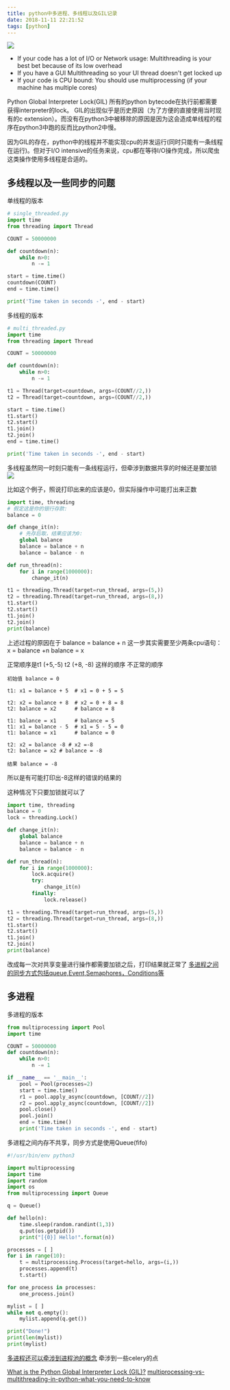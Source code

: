 ```yaml
---
title: python中多进程、多线程以及GIL记录
date: 2018-11-11 22:21:52
tags: [python]
---
```


![](https://www.haldir66.ga/static/imgs/1102533137-5.jpg)
- If your code has a lot of I/O or Network usage:
Multithreading is your best bet because of its low overhead
- If you have a GUI
Multithreading so your UI thread doesn't get locked up
- If your code is CPU bound:
You should use multiprocessing (if your machine has multiple cores)

<!--more-->


Python Global Interpreter Lock(GIL)
所有的python bytecode在执行前都需要获得interpreter的lock。
GIL的出现似乎是历史原因（为了方便的直接使用当时现有的c extension）。而没有在python3中被移除的原因是因为这会造成单线程的程序在python3中跑的反而比python2中慢。

因为GIL的存在，python中的线程并不能实现cpu的并发运行(同时只能有一条线程在运行)。但对于I/O intensive的任务来说，cpu都在等待I/O操作完成，所以爬虫这类操作使用多线程是合适的。

## 多线程以及一些同步的问题
单线程的版本
```python
# single_threaded.py
import time
from threading import Thread

COUNT = 50000000

def countdown(n):
    while n>0:
        n -= 1

start = time.time()
countdown(COUNT)
end = time.time()

print('Time taken in seconds -', end - start)
```

多线程的版本
```python
# multi_threaded.py
import time
from threading import Thread

COUNT = 50000000

def countdown(n):
    while n>0:
        n -= 1

t1 = Thread(target=countdown, args=(COUNT//2,))
t2 = Thread(target=countdown, args=(COUNT//2,))

start = time.time()
t1.start()
t2.start()
t1.join()
t2.join()
end = time.time()

print('Time taken in seconds -', end - start)
```
多线程虽然同一时刻只能有一条线程运行，但牵涉到数据共享的时候还是要加锁
![](https://haldir66.ga/static/imgs/lockExplanation.jpg)

比如这个例子，照说打印出来的应该是0，但实际操作中可能打出来正数
```python
import time, threading
# 假定这是你的银行存款:
balance = 0

def change_it(n):
    # 先存后取，结果应该为0:
    global balance
    balance = balance + n
    balance = balance - n

def run_thread(n):
    for i in range(1000000):
        change_it(n)

t1 = threading.Thread(target=run_thread, args=(5,))
t2 = threading.Thread(target=run_thread, args=(8,))
t1.start()
t2.start()
t1.join()
t2.join()
print(balance)
```
上述过程的原因在于
balance = balance + n
这一步其实需要至少两条cpu语句：
x = balance +n 
balance = x 

正常顺序是t1 (+5,-5) t2 (+8, -8) 这样的顺序
不正常的顺序
```
初始值 balance = 0

t1: x1 = balance + 5  # x1 = 0 + 5 = 5

t2: x2 = balance + 8  # x2 = 0 + 8 = 8
t2: balance = x2      # balance = 8

t1: balance = x1      # balance = 5
t1: x1 = balance - 5  # x1 = 5 - 5 = 0
t1: balance = x1      # balance = 0

t2: x2 = balance -8 # x2 =-8
t2: balance = x2 # balance = -8

结果 balance = -8
```
所以是有可能打印出-8这样的错误的结果的

这种情况下只要加锁就可以了
```python
import time, threading
balance = 0
lock = threading.Lock()

def change_it(n):
    global balance
    balance = balance + n
    balance = balance - n

def run_thread(n):
    for i in range(1000000):
        lock.acquire()
        try:
            change_it(n)
        finally:
            lock.release()

t1 = threading.Thread(target=run_thread, args=(5,))
t2 = threading.Thread(target=run_thread, args=(8,))
t1.start()
t2.start()
t1.join()
t2.join()
print(balance)
```
改成每一次对共享变量进行操作都需要加锁之后，打印结果就正常了
[多进程之间的同步方式包括queue,Event,Semaphores，Conditions等](https://hackernoon.com/synchronization-primitives-in-python-564f89fee732)

## 多进程

多进程的版本
```python
from multiprocessing import Pool
import time

COUNT = 50000000
def countdown(n):
    while n>0:
        n -= 1

if __name__ == '__main__':
    pool = Pool(processes=2)
    start = time.time()
    r1 = pool.apply_async(countdown, [COUNT//2])
    r2 = pool.apply_async(countdown, [COUNT//2])
    pool.close()
    pool.join()
    end = time.time()
    print('Time taken in seconds -', end - start)
```

多进程之间内存不共享，同步方式是使用Queue(fifo)
```python
#!/usr/bin/env python3

import multiprocessing
import time
import random
import os
from multiprocessing import Queue

q = Queue()

def hello(n):
    time.sleep(random.randint(1,3))
    q.put(os.getpid())
    print("[{0}] Hello!".format(n))

processes = [ ]
for i in range(10):
    t = multiprocessing.Process(target=hello, args=(i,))
    processes.append(t)
    t.start()

for one_process in processes:
    one_process.join()

mylist = [ ]
while not q.empty():
    mylist.append(q.get())

print("Done!")
print(len(mylist))
print(mylist)
```

[多进程还可以牵涉到进程池的概念](https://codewithoutrules.com/2018/09/04/python-multiprocessing/)
牵涉到一些celery的点


[What is the Python Global Interpreter Lock (GIL)?](https://realpython.com/python-gil/)
[multiprocessing-vs-multithreading-in-python-what-you-need-to-know](https://timber.io/blog/multiprocessing-vs-multithreading-in-python-what-you-need-to-know/)
